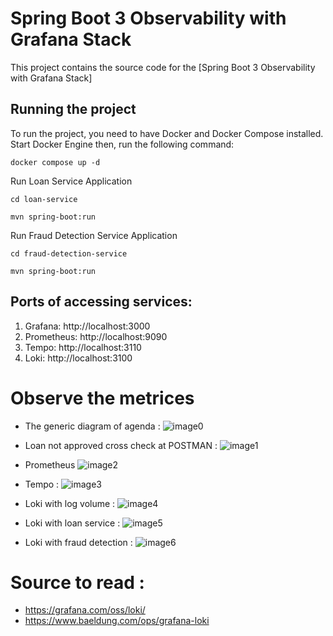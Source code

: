 # Spring Boot 3 Observability with Grafana Stack

This project contains the source code for the [Spring Boot 3 Observability with Grafana Stack]
## Running the project

To run the project, you need to have Docker and Docker Compose installed. Start Docker Engine then, run the following command:

```docker compose up -d```

Run Loan Service Application

```cd loan-service```

```mvn spring-boot:run```

Run Fraud Detection Service Application

```cd fraud-detection-service```

```mvn spring-boot:run```


## Ports of accessing services:
1. Grafana: http://localhost:3000
2. Prometheus: http://localhost:9090
3. Tempo: http://localhost:3110
4. Loki: http://localhost:3100

# Observe the metrices

- The generic diagram of agenda :
![image0](https://github.com/AadityaUoHyd/springboot3-with-observability-demo/blob/master/img.png)

- Loan not approved cross check at POSTMAN :
![image1](https://github.com/AadityaUoHyd/springboot3-with-observability-demo/blob/master/not_approved.png)

- Prometheus
![image2](https://github.com/AadityaUoHyd/springboot3-with-observability-demo/blob/master/prometheus.png)

- Tempo :
![image3](https://github.com/AadityaUoHyd/springboot3-with-observability-demo/blob/master/tempo.png)

- Loki with log volume :
![image4](https://github.com/AadityaUoHyd/springboot3-with-observability-demo/blob/master/loki_logVolume.png)

- Loki with loan service :
![image5](https://github.com/AadityaUoHyd/springboot3-with-observability-demo/blob/master/loki_with_the_loan_service.png)

- Loki with fraud detection :
![image6](https://github.com/AadityaUoHyd/springboot3-with-observability-demo/blob/master/loki_with_the_fraud_detection.png)

# Source to read :
- https://grafana.com/oss/loki/ 
- https://www.baeldung.com/ops/grafana-loki
